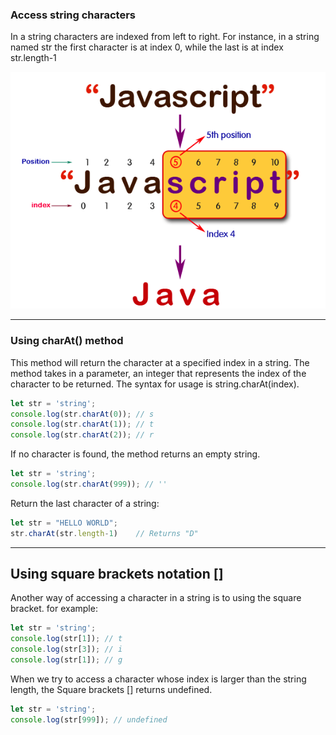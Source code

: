 ### Access string characters
In a string characters are indexed from left to right. 
For instance, in a string named str the first character is at index 0, while the last is at index str.length-1

![Strings Index](/img/strings-index.png)

***

### Using charAt() method
This method will return the character at a specified index in a string. The method takes in a parameter, an integer that represents the index of the character to be returned. The syntax for usage is string.charAt(index).

```js
let str = 'string';
console.log(str.charAt(0)); // s
console.log(str.charAt(1)); // t
console.log(str.charAt(2)); // r
```

If no character is found, the method returns an empty string.

```js
let str = 'string';
console.log(str.charAt(999)); // ''
```

Return the last character of a string:

```js
let str = "HELLO WORLD";
str.charAt(str.length-1)    // Returns "D"
```

***

## Using square brackets notation []
Another way of accessing a character in a string is to using the square bracket. for example:

```js
let str = 'string';
console.log(str[1]); // t
console.log(str[3]); // i
console.log(str[1]); // g
```

When we try to access a character whose index is larger than the string length, the Square brackets [] returns undefined.

```js
let str = 'string';
console.log(str[999]); // undefined
```